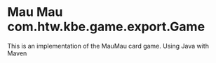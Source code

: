 # Mau Mau com.htw.kbe.game.export.Game

This is an implementation of the MauMau card game. Using Java with Maven





